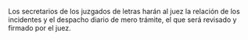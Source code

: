 Los secretarios de los juzgados de letras harán al juez la relación de los incidentes y el despacho diario de mero trámite, el que será revisado y firmado por el juez.